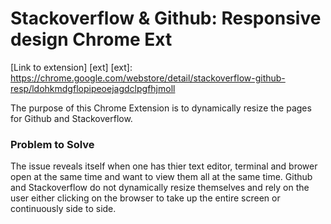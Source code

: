 # Stackoverflow & Github: Responsive design Chrome Ext
[Link to extension] [ext]
[ext]: https://chrome.google.com/webstore/detail/stackoverflow-github-resp/ldohkmdgflopipeoejagdclpgfhjmoll

The purpose of this Chrome Extension is to dynamically resize the pages for Github and Stackoverflow. 

### Problem to Solve
The issue reveals itself when one has thier text editor, terminal and brower open at the same time and want to view them all at the same time. Github and Stackoverflow do not dynamically resize themselves and rely on the user either clicking on the browser to take up the entire screen or continuously side to side.